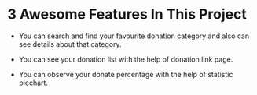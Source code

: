 # 3 Awesome Features In This Project



* You can search and find your favourite donation category and also can see details about that category.

* You can see your donation list with the help of donation link page.

* You can observe your donate percentage with the help of statistic piechart.

